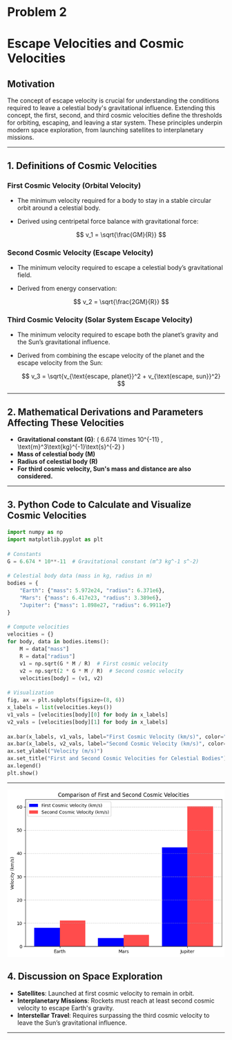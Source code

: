 # Problem 2

# **Escape Velocities and Cosmic Velocities**

## **Motivation**  
The concept of escape velocity is crucial for understanding the conditions required to leave a celestial body's gravitational influence. Extending this concept, the first, second, and third cosmic velocities define the thresholds for orbiting, escaping, and leaving a star system. These principles underpin modern space exploration, from launching satellites to interplanetary missions.

---

## **1. Definitions of Cosmic Velocities**

### **First Cosmic Velocity (Orbital Velocity)**
- The minimum velocity required for a body to stay in a stable circular orbit around a celestial body.
- Derived using centripetal force balance with gravitational force:

  $$
  v_1 = \sqrt{\frac{GM}{R}}
  $$

### **Second Cosmic Velocity (Escape Velocity)**
- The minimum velocity required to escape a celestial body’s gravitational field.
- Derived from energy conservation:

  $$
  v_2 = \sqrt{\frac{2GM}{R}}
  $$

### **Third Cosmic Velocity (Solar System Escape Velocity)**
- The minimum velocity required to escape both the planet’s gravity and the Sun’s gravitational influence.
- Derived from combining the escape velocity of the planet and the escape velocity from the Sun:

  $$
  v_3 = \sqrt{v_{\text{escape, planet}}^2 + v_{\text{escape, sun}}^2}
  $$

---

## **2. Mathematical Derivations and Parameters Affecting These Velocities**

- **Gravitational constant (G)**: \( 6.674 \times 10^{-11} \, \text{m}^3\text{kg}^{-1}\text{s}^{-2} \)
- **Mass of celestial body (M)**
- **Radius of celestial body (R)**
- **For third cosmic velocity, Sun's mass and distance are also considered.**

---

## **3. Python Code to Calculate and Visualize Cosmic Velocities**

```python
import numpy as np
import matplotlib.pyplot as plt

# Constants
G = 6.674 * 10**-11  # Gravitational constant (m^3 kg^-1 s^-2)

# Celestial body data (mass in kg, radius in m)
bodies = {
    "Earth": {"mass": 5.972e24, "radius": 6.371e6},
    "Mars": {"mass": 6.417e23, "radius": 3.389e6},
    "Jupiter": {"mass": 1.898e27, "radius": 6.9911e7}
}

# Compute velocities
velocities = {}
for body, data in bodies.items():
    M = data["mass"]
    R = data["radius"]
    v1 = np.sqrt(G * M / R)  # First cosmic velocity
    v2 = np.sqrt(2 * G * M / R)  # Second cosmic velocity
    velocities[body] = (v1, v2)

# Visualization
fig, ax = plt.subplots(figsize=(8, 6))
x_labels = list(velocities.keys())
v1_vals = [velocities[body][0] for body in x_labels]
v2_vals = [velocities[body][1] for body in x_labels]

ax.bar(x_labels, v1_vals, label="First Cosmic Velocity (km/s)", color="blue")
ax.bar(x_labels, v2_vals, label="Second Cosmic Velocity (km/s)", color="red", alpha=0.7)
ax.set_ylabel("Velocity (m/s)")
ax.set_title("First and Second Cosmic Velocities for Celestial Bodies")
ax.legend()
plt.show()
```

---

![ Alt Text](Unknown.png)


## **4. Discussion on Space Exploration**

- **Satellites**: Launched at first cosmic velocity to remain in orbit.
- **Interplanetary Missions**: Rockets must reach at least second cosmic velocity to escape Earth's gravity.
- **Interstellar Travel**: Requires surpassing the third cosmic velocity to leave the Sun’s gravitational influence.

---

